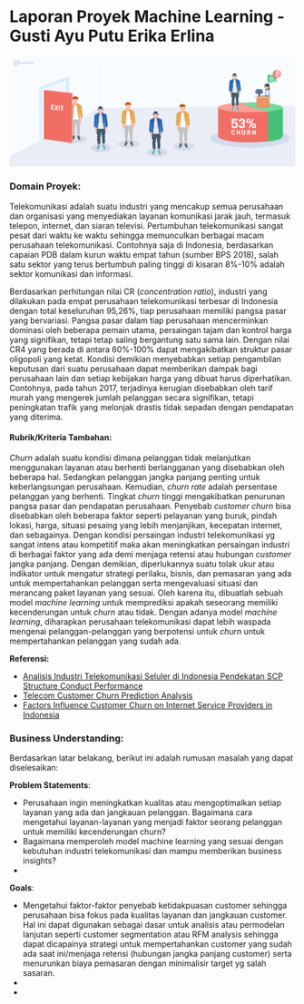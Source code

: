 # Laporan Proyek Machine Learning - Gusti Ayu Putu Erika Erlina

![cusomer churn](img/customer_churn.png)

### **Domain Proyek:**
Telekomunikasi adalah suatu industri yang mencakup semua perusahaan dan organisasi yang menyediakan layanan komunikasi jarak jauh, termasuk telepon, internet, dan siaran televisi. Pertumbuhan telekomunikasi sangat pesat dari waktu ke waktu sehingga memunculkan berbagai macam perusahaan telekomunikasi. Contohnya saja di Indonesia, berdasarkan capaian PDB dalam kurun waktu empat tahun (sumber BPS 2018), salah satu sektor yang terus bertumbuh paling tinggi di kisaran 8%-10% adalah sektor komunikasi dan informasi. 

Berdasarkan perhitungan nilai CR (*concentration ratio*), industri yang dilakukan pada empat perusahaan telekomunikasi terbesar di Indonesia dengan total keseluruhan 95,26%, tiap perusahaan memiliki pangsa pasar yang bervariasi. Pangsa pasar dalam tiap perusahaan mencerminkan dominasi oleh beberapa pemain utama, persaingan tajam dan kontrol harga yang signifikan, tetapi tetap saling bergantung satu sama lain. Dengan nilai CR4 yang berada di antara 60%-100% dapat mengakibatkan struktur pasar oligopoli yang ketat. Kondisi demikian menyebabkan setiap pengambilan keputusan dari suatu perusahaan dapat memberikan dampak bagi perusahaan lain dan setiap kebijakan harga yang dibuat harus diperhatikan. Contohnya, pada tahun 2017, terjadinya kerugian disebabkan oleh tarif murah yang mengerek jumlah pelanggan secara signifikan, tetapi peningkatan trafik yang melonjak drastis tidak sepadan dengan pendapatan yang diterima. 

#### **Rubrik/Kriteria Tambahan:**
*Churn* adalah suatu kondisi dimana pelanggan tidak melanjutkan menggunakan layanan atau berhenti berlangganan yang disebabkan oleh beberapa hal. Sedangkan pelanggan jangka panjang penting untuk keberlangsungan perusahaan. Kemudian, *churn rate* adalah persentase pelanggan yang berhenti. Tingkat *churn* tinggi mengakibatkan penurunan pangsa pasar dan pendapatan perusahaan. Penyebab *customer churn* bisa disebabkan oleh beberapa faktor seperti pelayanan yang buruk, pindah lokasi, harga, situasi pesaing yang lebih menjanjikan, kecepatan internet, dan sebagainya. Dengan kondisi persaingan industri telekomunikasi yg sangat intens atau kompetitif maka akan meningkatkan persaingan industri di berbagai faktor yang ada demi menjaga retensi atau hubungan *customer* jangka panjang. Dengan demikian, diperlukannya suatu tolak ukur atau indikator untuk mengatur strategi perilaku, bisnis, dan pemasaran yang ada untuk mempertahankan pelanggan serta mengevaluasi situasi dan merancang paket layanan yang sesuai. Oleh karena itu, dibuatlah sebuah model *machine learning* untuk memprediksi apakah seseorang memiliki kecenderungan untuk *churn* atau tidak. Dengan adanya model *machine learning*, diharapkan perusahaan telekomunikasi dapat lebih waspada mengenai pelanggan-pelanggan yang berpotensi untuk *churn* untuk mempertahankan pelanggan yang sudah ada.

**Referensi:**
* [Analisis Industri Telekomunikasi Seluler di Indonesia Pendekatan SCP Structure Conduct Performance](https://www.researchgate.net/publication/348609455_Analisis_Industri_Telekomunikasi_Seluler_di_Indonesia_Pendekatan_SCP_Structure_Conduct_Perfoemance)
* [Telecom Customer Churn Prediction Analysis](https://www.researchgate.net/publication/376829074_Telecom_Customer_Churn_Prediction_Analysis)
* [Factors Influence Customer Churn on Internet Service Providers in Indonesia](https://e-journal.unair.ac.id/TIJAB)

### **Business Understanding:**
Berdasarkan latar belakang, berikut ini adalah rumusan masalah yang dapat diselesaikan:

**Problem Statements**:
* Perusahaan ingin meningkatkan kualitas atau mengoptimalkan setiap layanan yang ada dan jangkauan pelanggan. Bagaimana cara mengetahui layanan-layanan yang menjadi faktor seorang pelanggan untuk memiliki kecenderungan churn?
* Bagaimana memperoleh model machine learning yang sesuai dengan kebutuhan industri telekomunikasi dan mampu memberikan business insights?
* 

**Goals**:
* Mengetahui faktor-faktor penyebab ketidakpuasan customer sehingga perusahaan bisa fokus pada kualitas layanan dan jangkauan customer. Hal ini dapat digunakan sebagai dasar untuk analisis atau permodelan lanjutan seperti customer segmentation atau RFM analysis sehingga dapat dicapainya strategi untuk mempertahankan customer yang sudah ada saat ini/menjaga retensi (hubungan jangka panjang customer) serta menurunkan biaya pemasaran dengan minimalisir target yg salah sasaran.
* 
* 


